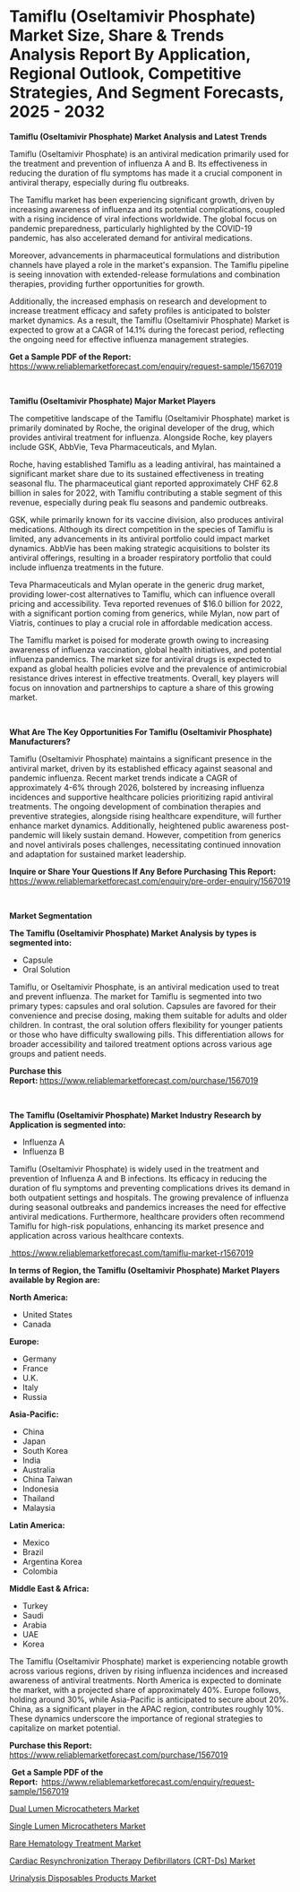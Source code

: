 <p><h1>Tamiflu (Oseltamivir Phosphate) Market Size, Share & Trends Analysis Report By Application, Regional Outlook, Competitive Strategies, And Segment Forecasts, 2025 - 2032</h1></p><p><strong>Tamiflu (Oseltamivir Phosphate) Market Analysis and Latest Trends</strong></p>
<p><p>Tamiflu (Oseltamivir Phosphate) is an antiviral medication primarily used for the treatment and prevention of influenza A and B. Its effectiveness in reducing the duration of flu symptoms has made it a crucial component in antiviral therapy, especially during flu outbreaks. </p><p>The Tamiflu market has been experiencing significant growth, driven by increasing awareness of influenza and its potential complications, coupled with a rising incidence of viral infections worldwide. The global focus on pandemic preparedness, particularly highlighted by the COVID-19 pandemic, has also accelerated demand for antiviral medications. </p><p>Moreover, advancements in pharmaceutical formulations and distribution channels have played a role in the market's expansion. The Tamiflu pipeline is seeing innovation with extended-release formulations and combination therapies, providing further opportunities for growth. </p><p>Additionally, the increased emphasis on research and development to increase treatment efficacy and safety profiles is anticipated to bolster market dynamics. As a result, the Tamiflu (Oseltamivir Phosphate) Market is expected to grow at a CAGR of 14.1% during the forecast period, reflecting the ongoing need for effective influenza management strategies.</p></p>
<p><strong>Get a Sample PDF of the Report:&nbsp;</strong> <a href="https://www.reliablemarketforecast.com/enquiry/request-sample/1567019?utm_campaign=1885&utm_medium=2&utm_source=Github&utm_content=ia&utm_term=22032025&utm_id=tamiflu-oseltamivir-phosphate">https://www.reliablemarketforecast.com/enquiry/request-sample/1567019</a></p>
<p>&nbsp;</p>
<p><strong>Tamiflu (Oseltamivir Phosphate) Major Market Players</strong></p>
<p><p>The competitive landscape of the Tamiflu (Oseltamivir Phosphate) market is primarily dominated by Roche, the original developer of the drug, which provides antiviral treatment for influenza. Alongside Roche, key players include GSK, AbbVie, Teva Pharmaceuticals, and Mylan. </p><p>Roche, having established Tamiflu as a leading antiviral, has maintained a significant market share due to its sustained effectiveness in treating seasonal flu. The pharmaceutical giant reported approximately CHF 62.8 billion in sales for 2022, with Tamiflu contributing a stable segment of this revenue, especially during peak flu seasons and pandemic outbreaks.</p><p>GSK, while primarily known for its vaccine division, also produces antiviral medications. Although its direct competition in the species of Tamiflu is limited, any advancements in its antiviral portfolio could impact market dynamics. AbbVie has been making strategic acquisitions to bolster its antiviral offerings, resulting in a broader respiratory portfolio that could include influenza treatments in the future.</p><p>Teva Pharmaceuticals and Mylan operate in the generic drug market, providing lower-cost alternatives to Tamiflu, which can influence overall pricing and accessibility. Teva reported revenues of $16.0 billion for 2022, with a significant portion coming from generics, while Mylan, now part of Viatris, continues to play a crucial role in affordable medication access.</p><p>The Tamiflu market is poised for moderate growth owing to increasing awareness of influenza vaccination, global health initiatives, and potential influenza pandemics. The market size for antiviral drugs is expected to expand as global health policies evolve and the prevalence of antimicrobial resistance drives interest in effective treatments. Overall, key players will focus on innovation and partnerships to capture a share of this growing market.</p></p>
<p>&nbsp;</p>
<p><strong>What Are The Key Opportunities For Tamiflu (Oseltamivir Phosphate) Manufacturers?</strong></p>
<p><p>Tamiflu (Oseltamivir Phosphate) maintains a significant presence in the antiviral market, driven by its established efficacy against seasonal and pandemic influenza. Recent market trends indicate a CAGR of approximately 4-6% through 2026, bolstered by increasing influenza incidences and supportive healthcare policies prioritizing rapid antiviral treatments. The ongoing development of combination therapies and preventive strategies, alongside rising healthcare expenditure, will further enhance market dynamics. Additionally, heightened public awareness post-pandemic will likely sustain demand. However, competition from generics and novel antivirals poses challenges, necessitating continued innovation and adaptation for sustained market leadership.</p></p>
<p><strong>Inquire or Share Your Questions If Any Before Purchasing This Report:</strong> <a href="https://www.reliablemarketforecast.com/enquiry/pre-order-enquiry/1567019?utm_campaign=1885&utm_medium=2&utm_source=Github&utm_content=ia&utm_term=22032025&utm_id=tamiflu-oseltamivir-phosphate">https://www.reliablemarketforecast.com/enquiry/pre-order-enquiry/1567019</a></p>
<p>&nbsp;</p>
<p><strong>Market Segmentation</strong></p>
<p><strong>The Tamiflu (Oseltamivir Phosphate) Market Analysis by types is segmented into:</strong></p>
<p><ul><li>Capsule</li><li>Oral Solution</li></ul></p>
<p><p>Tamiflu, or Oseltamivir Phosphate, is an antiviral medication used to treat and prevent influenza. The market for Tamiflu is segmented into two primary types: capsules and oral solution. Capsules are favored for their convenience and precise dosing, making them suitable for adults and older children. In contrast, the oral solution offers flexibility for younger patients or those who have difficulty swallowing pills. This differentiation allows for broader accessibility and tailored treatment options across various age groups and patient needs.</p></p>
<p><strong>Purchase this Report:&nbsp;</strong><a href="https://www.reliablemarketforecast.com/purchase/1567019?utm_campaign=1885&utm_medium=2&utm_source=Github&utm_content=ia&utm_term=22032025&utm_id=tamiflu-oseltamivir-phosphate">https://www.reliablemarketforecast.com/purchase/1567019</a></p>
<p>&nbsp;</p>
<p><strong>The Tamiflu (Oseltamivir Phosphate) Market Industry Research by Application is segmented into:</strong></p>
<p><ul><li>Influenza A</li><li>Influenza B</li></ul></p>
<p><p>Tamiflu (Oseltamivir Phosphate) is widely used in the treatment and prevention of Influenza A and B infections. Its efficacy in reducing the duration of flu symptoms and preventing complications drives its demand in both outpatient settings and hospitals. The growing prevalence of influenza during seasonal outbreaks and pandemics increases the need for effective antiviral medications. Furthermore, healthcare providers often recommend Tamiflu for high-risk populations, enhancing its market presence and application across various healthcare contexts.</p></p>
<p><a href="https://www.reliablemarketforecast.com/tamiflu-market-r1567019?utm_campaign=1885&utm_medium=2&utm_source=Github&utm_content=ia&utm_term=22032025&utm_id=tamiflu-oseltamivir-phosphate">&nbsp;https://www.reliablemarketforecast.com/tamiflu-market-r1567019</a></p>
<p><strong>In terms of Region, the Tamiflu (Oseltamivir Phosphate) Market Players available by Region are:</strong></p>
<p>
    <p> <strong> North America: </strong>
        <ul>
            <li>United States</li>
            <li>Canada</li>
        </ul>
        </p> 
    <p> <strong> Europe: </strong>
        <ul>
            <li>Germany</li>
            <li>France</li>
            <li>U.K.</li>
            <li>Italy</li>
            <li>Russia</li>
        </ul>
        </p> 
    <p> <strong> Asia-Pacific: </strong>
        <ul>
            <li>China</li>
            <li>Japan</li>
            <li>South Korea</li>
            <li>India</li>
            <li>Australia</li>
            <li>China Taiwan</li>
            <li>Indonesia</li>
            <li>Thailand</li>
            <li>Malaysia</li>
        </ul>
        </p> 
    <p> <strong> Latin America: </strong>
        <ul>
            <li>Mexico</li>
            <li>Brazil</li>
            <li>Argentina Korea</li>
            <li>Colombia</li>
        </ul>
        </p> 
    <p> <strong> Middle East & Africa: </strong>
        <ul>
            <li>Turkey</li>
            <li>Saudi</li>
            <li>Arabia</li>
            <li>UAE</li>
            <li>Korea</li>
        </ul>
    </p>
    </p>
<p><p>The Tamiflu (Oseltamivir Phosphate) market is experiencing notable growth across various regions, driven by rising influenza incidences and increased awareness of antiviral treatments. North America is expected to dominate the market, with a projected share of approximately 40%. Europe follows, holding around 30%, while Asia-Pacific is anticipated to secure about 20%. China, as a significant player in the APAC region, contributes roughly 10%. These dynamics underscore the importance of regional strategies to capitalize on market potential.</p></p>
<p><strong>Purchase this Report: </strong><a href="https://www.reliablemarketforecast.com/purchase/1567019?utm_campaign=1885&utm_medium=2&utm_source=Github&utm_content=ia&utm_term=22032025&utm_id=tamiflu-oseltamivir-phosphate">https://www.reliablemarketforecast.com/purchase/1567019</a></p>
<p>&nbsp;<strong>Get a Sample PDF of the Report:&nbsp;&nbsp;</strong><a href="https://www.reliablemarketforecast.com/enquiry/request-sample/1567019?utm_campaign=1885&utm_medium=2&utm_source=Github&utm_content=ia&utm_term=22032025&utm_id=tamiflu-oseltamivir-phosphate">https://www.reliablemarketforecast.com/enquiry/request-sample/1567019</a></p>
<p><strong></strong></p>
<p><p><a href="https://github.com/melascalbirp/Market-Research-Report-List-1/blob/main/dual-lumen-microcatheters-market.md?utm_campaign=1885&utm_medium=2&utm_source=Github&utm_content=ia&utm_term=22032025&utm_id=tamiflu-oseltamivir-phosphate">Dual Lumen Microcatheters Market</a></p><p><a href="https://github.com/waackheidtn5/Market-Research-Report-List-1/blob/main/single-lumen-microcatheters-market.md?utm_campaign=1885&utm_medium=2&utm_source=Github&utm_content=ia&utm_term=22032025&utm_id=tamiflu-oseltamivir-phosphate">Single Lumen Microcatheters Market</a></p><p><a href="https://github.com/gallatannyv6/Market-Research-Report-List-1/blob/main/rare-hematology-treatment-market.md?utm_campaign=1885&utm_medium=2&utm_source=Github&utm_content=ia&utm_term=22032025&utm_id=tamiflu-oseltamivir-phosphate">Rare Hematology Treatment Market</a></p><p><a href="https://github.com/laroybarrize/Market-Research-Report-List-1/blob/main/cardiac-resynchronization-therapy-defibrillators-crt-ds-market.md?utm_campaign=1885&utm_medium=2&utm_source=Github&utm_content=ia&utm_term=22032025&utm_id=tamiflu-oseltamivir-phosphate">Cardiac Resynchronization Therapy Defibrillators (CRT-Ds) Market</a></p><p><a href="https://github.com/guzmabugbyf1/Market-Research-Report-List-1/blob/main/urinalysis-disposables-products-market.md?utm_campaign=1885&utm_medium=2&utm_source=Github&utm_content=ia&utm_term=22032025&utm_id=tamiflu-oseltamivir-phosphate">Urinalysis Disposables Products Market</a></p></p>